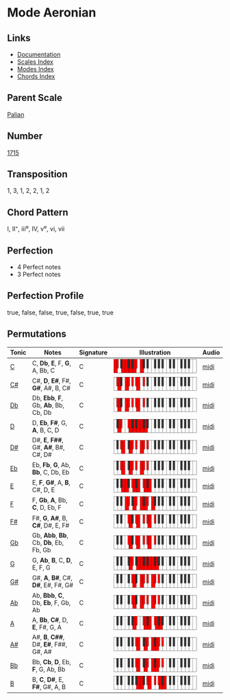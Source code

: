 # Mode Aeronian

## Links

- [Documentation](README.md)
- [Scales Index](Scales.md)
- [Modes Index](Modes.md)
- [Chords Index](Chords.md)

## Parent Scale

[Palian](ScalePalian.md)

## Number

[1715](https://ianring.com/musictheory/scales/1715)

## Transposition

1, 3, 1, 2, 2, 1, 2

## Chord Pattern

I, II⁺, iii⁰, IV, v⁰, vi, vii

## Perfection

- 4 Perfect notes
- 3 Perfect notes

## Perfection Profile

true, false, false, true, false, true, true

## Permutations

| Tonic | Notes | Signature | Illustration | Audio |
|-------|-------|-----------|--------------|-------|
| [C](ModeCNaturalAeronian.md) | C, **Db**, **E**, F, **G**, A, Bb, C | C | ![CNaturalAeronian](ModeCNaturalAeronian.png) | [midi](https://github.com/edipermadi/music/blob/main/docs/ModeCNaturalAeronian.mid?raw=true) |
| [C#](ModeCSharpAeronian.md) | C#, **D**, **E#**, F#, **G#**, A#, B, C# | C | ![CSharpAeronian](ModeCSharpAeronian.png) | [midi](https://github.com/edipermadi/music/blob/main/docs/ModeCSharpAeronian.mid?raw=true) |
| [Db](ModeDFlatAeronian.md) | Db, **Ebb**, **F**, Gb, **Ab**, Bb, Cb, Db | C | ![DFlatAeronian](ModeDFlatAeronian.png) | [midi](https://github.com/edipermadi/music/blob/main/docs/ModeDFlatAeronian.mid?raw=true) |
| [D](ModeDNaturalAeronian.md) | D, **Eb**, **F#**, G, **A**, B, C, D | C | ![DNaturalAeronian](ModeDNaturalAeronian.png) | [midi](https://github.com/edipermadi/music/blob/main/docs/ModeDNaturalAeronian.mid?raw=true) |
| [D#](ModeDSharpAeronian.md) | D#, **E**, **F##**, G#, **A#**, B#, C#, D# | C | ![DSharpAeronian](ModeDSharpAeronian.png) | [midi](https://github.com/edipermadi/music/blob/main/docs/ModeDSharpAeronian.mid?raw=true) |
| [Eb](ModeEFlatAeronian.md) | Eb, **Fb**, **G**, Ab, **Bb**, C, Db, Eb | C | ![EFlatAeronian](ModeEFlatAeronian.png) | [midi](https://github.com/edipermadi/music/blob/main/docs/ModeEFlatAeronian.mid?raw=true) |
| [E](ModeENaturalAeronian.md) | E, **F**, **G#**, A, **B**, C#, D, E | C | ![ENaturalAeronian](ModeENaturalAeronian.png) | [midi](https://github.com/edipermadi/music/blob/main/docs/ModeENaturalAeronian.mid?raw=true) |
| [F](ModeFNaturalAeronian.md) | F, **Gb**, **A**, Bb, **C**, D, Eb, F | C | ![FNaturalAeronian](ModeFNaturalAeronian.png) | [midi](https://github.com/edipermadi/music/blob/main/docs/ModeFNaturalAeronian.mid?raw=true) |
| [F#](ModeFSharpAeronian.md) | F#, **G**, **A#**, B, **C#**, D#, E, F# | C | ![FSharpAeronian](ModeFSharpAeronian.png) | [midi](https://github.com/edipermadi/music/blob/main/docs/ModeFSharpAeronian.mid?raw=true) |
| [Gb](ModeGFlatAeronian.md) | Gb, **Abb**, **Bb**, Cb, **Db**, Eb, Fb, Gb | C | ![GFlatAeronian](ModeGFlatAeronian.png) | [midi](https://github.com/edipermadi/music/blob/main/docs/ModeGFlatAeronian.mid?raw=true) |
| [G](ModeGNaturalAeronian.md) | G, **Ab**, **B**, C, **D**, E, F, G | C | ![GNaturalAeronian](ModeGNaturalAeronian.png) | [midi](https://github.com/edipermadi/music/blob/main/docs/ModeGNaturalAeronian.mid?raw=true) |
| [G#](ModeGSharpAeronian.md) | G#, **A**, **B#**, C#, **D#**, E#, F#, G# | C | ![GSharpAeronian](ModeGSharpAeronian.png) | [midi](https://github.com/edipermadi/music/blob/main/docs/ModeGSharpAeronian.mid?raw=true) |
| [Ab](ModeAFlatAeronian.md) | Ab, **Bbb**, **C**, Db, **Eb**, F, Gb, Ab | C | ![AFlatAeronian](ModeAFlatAeronian.png) | [midi](https://github.com/edipermadi/music/blob/main/docs/ModeAFlatAeronian.mid?raw=true) |
| [A](ModeANaturalAeronian.md) | A, **Bb**, **C#**, D, **E**, F#, G, A | C | ![ANaturalAeronian](ModeANaturalAeronian.png) | [midi](https://github.com/edipermadi/music/blob/main/docs/ModeANaturalAeronian.mid?raw=true) |
| [A#](ModeASharpAeronian.md) | A#, **B**, **C##**, D#, **E#**, F##, G#, A# | C | ![ASharpAeronian](ModeASharpAeronian.png) | [midi](https://github.com/edipermadi/music/blob/main/docs/ModeASharpAeronian.mid?raw=true) |
| [Bb](ModeBFlatAeronian.md) | Bb, **Cb**, **D**, Eb, **F**, G, Ab, Bb | C | ![BFlatAeronian](ModeBFlatAeronian.png) | [midi](https://github.com/edipermadi/music/blob/main/docs/ModeBFlatAeronian.mid?raw=true) |
| [B](ModeBNaturalAeronian.md) | B, **C**, **D#**, E, **F#**, G#, A, B | C | ![BNaturalAeronian](ModeBNaturalAeronian.png) | [midi](https://github.com/edipermadi/music/blob/main/docs/ModeBNaturalAeronian.mid?raw=true) |

